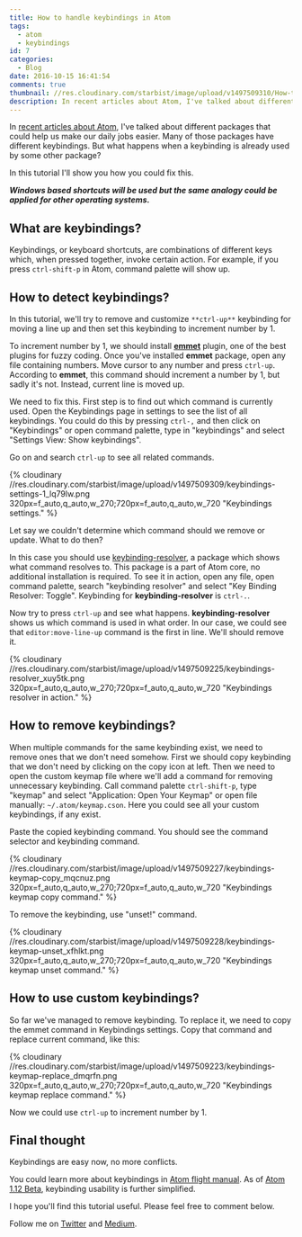 ```yaml
---
title: How to handle keybindings in Atom
tags:
  - atom
  - keybindings
id: 7
categories:
  - Blog
date: 2016-10-15 16:41:54
comments: true
thumbnail: //res.cloudinary.com/starbist/image/upload/v1497509310/How-to-handle-keybindings-in-Atom_qj3djx.png
description: In recent articles about Atom, I've talked about different packages that could help us make our daily jobs easier. Many of those packages have different keybindings. But what happens when a keybinding is already used by some other package?
---
```


In [recent articles about Atom](https://silvestar.codes/en/tag/atom/), I've talked about different packages that could help us make our daily jobs easier. Many of those packages have different keybindings. But what happens when a keybinding is already used by some other package?

In this tutorial I'll show you how you could fix this.

<!-- more -->

**_Windows based shortcuts will be used but the same analogy could be applied for other operating systems._**

## What are keybindings?

Keybindings, or keyboard shortcuts, are combinations of different keys which, when pressed together, invoke certain action. For example, if you press `ctrl-shift-p` in Atom, command palette will show up.

## How to detect keybindings?

In this tutorial, we'll try to remove and customize `**ctrl-up**` keybinding for moving a line up and then set this keybinding to increment number by 1.

To increment number by 1, we should install [**emmet**](https://atom.io/packages/emmet) plugin, one of the best plugins for fuzzy coding. Once you've installed **emmet** package, open any file containing numbers. Move cursor to any number and press `ctrl-up`. According to **emmet**, this command should increment a number by 1, but sadly it's not. Instead, current line is moved up.

We need to fix this. First step is to find out which command is currently used. Open the Keybindings page in settings to see the list of all keybindings. You could do this by pressing `ctrl-,` and then click on "Keybindings" or open command palette, type in "keybindings" and select "Settings View: Show keybindings".

Go on and search `ctrl-up` to see all related commands.

{% cloudinary //res.cloudinary.com/starbist/image/upload/v1497509309/keybindings-settings-1_lq79lw.png 320px=f_auto,q_auto,w_270;720px=f_auto,q_auto,w_720 "Keybindings settings." %}

Let say we couldn't determine which command should we remove or update. What to do then?

In this case you should use [keybinding-resolver](https://atom.io/packages/keybinding-resolver), a package which shows what command resolves to. This package is a part of Atom core, no additional installation is required. To see it in action, open any file, open command palette, search "keybinding resolver" and select "Key Binding Resolver: Toggle". Keybinding for **keybinding-resolver** is `ctrl-.`.

Now try to press `ctrl-up` and see what happens. **keybinding-resolver** shows us which command is used in what order. In our case, we could see that `editor:move-line-up` command is the first in line. We'll should remove it.

{% cloudinary //res.cloudinary.com/starbist/image/upload/v1497509225/keybindings-resolver_xuy5tk.png 320px=f_auto,q_auto,w_270;720px=f_auto,q_auto,w_720 "Keybindings resolver in action." %}

## How to remove keybindings?

When multiple commands for the same keybinding exist, we need to remove ones that we don't need somehow. First we should copy keybinding that we don't need by clicking on the copy icon at left. Then we need to open the custom keymap file where we'll add a command for removing unnecessary keybinding. Call command palette `ctrl-shift-p`, type "keymap" and select "Application: Open Your Keymap" or open file manually: `~/.atom/keymap.cson`. Here you could see all your custom keybindings, if any exist.

Paste the copied keybinding command. You should see the command selector and keybinding command.

{% cloudinary //res.cloudinary.com/starbist/image/upload/v1497509227/keybindings-keymap-copy_mqcnuz.png 320px=f_auto,q_auto,w_270;720px=f_auto,q_auto,w_720 "Keybindings keymap copy command." %}

To remove the keybinding, use "unset!" command.

{% cloudinary //res.cloudinary.com/starbist/image/upload/v1497509228/keybindings-keymap-unset_xfhlkt.png 320px=f_auto,q_auto,w_270;720px=f_auto,q_auto,w_720 "Keybindings keymap unset command." %}

## How to use custom keybindings?

So far we've managed to remove keybinding. To replace it, we need to copy the emmet command in Keybindings settings. Copy that command and replace current command, like this:

{% cloudinary //res.cloudinary.com/starbist/image/upload/v1497509223/keybindings-keymap-replace_dmqrfn.png 320px=f_auto,q_auto,w_270;720px=f_auto,q_auto,w_720 "Keybindings keymap replace command." %}

Now we could use `ctrl-up` to increment number by 1.

## Final thought

Keybindings are easy now, no more conflicts.

You could learn more about keybindings in [Atom flight manual](http://flight-manual.atom.io/behind-atom/sections/keymaps-in-depth/#removing-bindings). As of [Atom 1.12 Beta](http://blog.atom.io/2016/10/11/atom-1-11.html), keybinding usability is further simplified.

I hope you'll find this tutorial useful. Please feel free to comment below.

Follow me on [Twitter](https://twitter.com/malimirkeccita) and [Medium](https://medium.com/@malimirkeccita).
